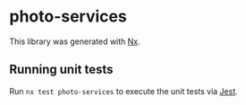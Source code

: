 # photo-services

This library was generated with [Nx](https://nx.dev).

## Running unit tests

Run `nx test photo-services` to execute the unit tests via [Jest](https://jestjs.io).
